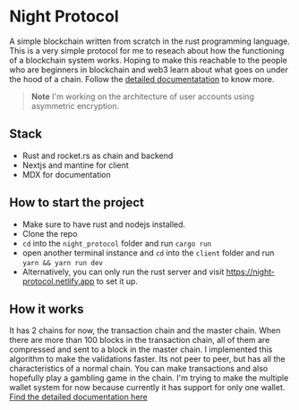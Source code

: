 # Night Protocol
A simple blockchain written from scratch in the rust programming language. This is a very simple protocol for me to reseach about how the functioning of a blockchain system works. Hoping to make this reachable to the people who are beginners in blockchain and web3 learn about what goes on under the hood of a chain. Follow the [detailed documentatation](https://night-protocol.netlify.app/explore) to know more.

> **Note**
> I'm working on the architecture of user accounts using asymmetric encryption.

## Stack
- Rust and rocket.rs as chain and backend
- Nextjs and mantine for client
- MDX for documentation

## How to start the project
- Make sure to have rust and nodejs installed.
- Clone the repo
- `cd` into the `night_protocol` folder and run `cargo run`
- open another terminal instance and  `cd` into the `client` folder and run `yarn && yarn run dev`
- Alternatively, you can only run the rust server and visit https://night-protocol.netlify.app to set it up.

## How it works

It has 2 chains for now, the transaction chain and the master chain. When there are more than 100 blocks in the transaction chain, all of them are compressed and sent to a block in the master chain. I implemented this algorithm to make the validations faster. Its not peer to peer, but has all the characteristics of a normal chain. You can make transactions and also hopefully play a gambling game in the chain. I'm trying to make the multiple wallet system for now because currently it has support for only one wallet. [Find the detailed documentation here](https://night-protocol.netlify.app/explore)
